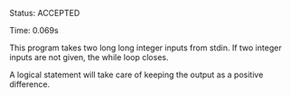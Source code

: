 Status: ACCEPTED

Time: 0.069s

This program takes two long long integer inputs from stdin.
If two integer inputs are not given, the while loop closes.

A logical statement will take care of keeping the output as a positive difference.
